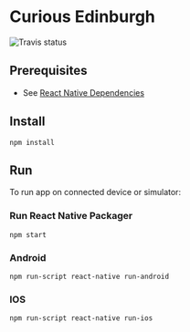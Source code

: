 # Curious Edinburgh

![Travis status](https://travis-ci.org/edina/CuriousEdinburgh2.svg?branch=master)

## Prerequisites
* See [React Native Dependencies](https://facebook.github.io/react-native/docs/getting-started.html)

## Install
```
npm install 
```

## Run

To run app on connected device or simulator:

### Run React Native Packager
```
npm start
```

### Android
```
npm run-script react-native run-android
```

### IOS
```
npm run-script react-native run-ios
```
